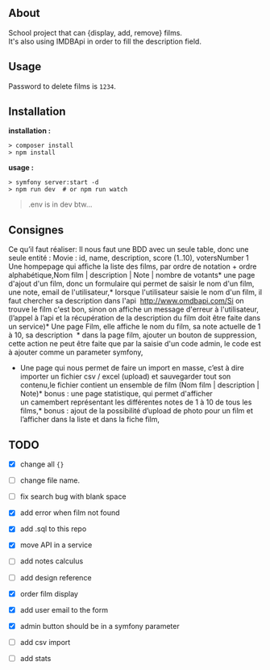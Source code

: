 ## About     

School project that can {display, add, remove} films.   
It's also using IMDBApi in order to fill the description field.  


## Usage 

Password to delete films is `1234`.  


## Installation   

__installation :__
```
> composer install
> npm install 
```

__usage :__   
```` 
> symfony server:start -d 
> npm run dev  # or npm run watch 
````

> .env is in dev btw... 

## Consignes     
  
Ce qu’il faut réaliser: Il nous faut une BDD avec un seule table, donc une seule entité : Movie : id, name, description, score (1..10), votersNumber
1 Une hompepage qui affiche la liste des films, par ordre de notation + ordre alphabétique,Nom film | description | Note | nombre de votants* une page d'ajout d'un film, donc un formulaire qui permet de saisir le nom d'un film, une note, email de l'utilisateur,* lorsque l'utilisateur saisie le nom d'un film, il faut chercher sa description dans l'api  http://www.omdbapi.com/Si on trouve le film c'est bon, sinon on affiche un message d'erreur à l'utilisateur,
(l’appel à l’api et la récupération de la description du film doit être faite dans un service)* Une page Film, elle affiche le nom du film, sa note actuelle de 1 à 10, sa description  * dans la page film, ajouter un bouton de suppression, cette action  ne peut être faite que par la saisie d'un code admin, le code est à ajouter comme un parameter symfony,
* Une page qui nous permet de faire un import en masse, c’est à dire importer un fichier csv / excel  (upload) et sauvegarder tout son contenu,le fichier contient un ensemble de film (Nom film | description | Note)* bonus : une page statistique, qui permet d'afficher un camembert représentant les différentes notes de 1 à 10 de tous les films,* bonus : ajout de la possibilité d’upload de photo pour un film et l’afficher dans la liste et dans la fiche film,


## TODO    

- [x] change all `{}`  
- [ ] change file name.  
- [ ] fix search bug with blank space  
- [x] add error when film not found 
- [x] add .sql to this repo 
- [x] move API in a service
- [ ] add notes calculus 
- [ ] add design reference
- [x] order film display
- [x] add user email to the form
- [x] admin button should be in a symfony parameter
- [ ] add csv import  
- [ ] add stats  



